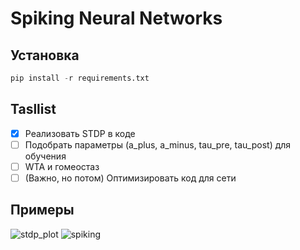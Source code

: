 # Spiking Neural Networks
## Установка
```python
pip install -r requirements.txt
```

## Tasllist
- [x] Реализовать STDP в коде
- [ ] Подобрать параметры (a_plus, a_minus, tau_pre, tau_post) для обучения
- [ ] WTA и гомеостаз
- [ ] (Важно, но потом) Оптимизировать код для сети

## Примеры
![stdp_plot](https://github.com/artchemi/snn_project/assets/76621053/4cf94f33-3fa7-42a7-8f7c-f84391dcfa26)
![spiking](https://github.com/artchemi/snn_project/assets/76621053/458984e8-e56c-48a7-9ca5-ac1e85b39c17)

